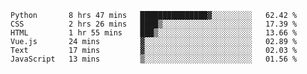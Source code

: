 
<!--START_SECTION:waka-->

```text
Python       8 hrs 47 mins   ███████████████▓░░░░░░░░░   62.42 %
CSS          2 hrs 26 mins   ████▒░░░░░░░░░░░░░░░░░░░░   17.39 %
HTML         1 hr 55 mins    ███▒░░░░░░░░░░░░░░░░░░░░░   13.66 %
Vue.js       24 mins         ▓░░░░░░░░░░░░░░░░░░░░░░░░   02.89 %
Text         17 mins         ▓░░░░░░░░░░░░░░░░░░░░░░░░   02.03 %
JavaScript   13 mins         ▒░░░░░░░░░░░░░░░░░░░░░░░░   01.56 %
```

<!--END_SECTION:waka-->

<!--unk0e-ctrlmd-blitzh-->
